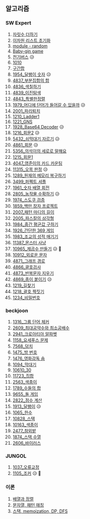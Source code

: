 ## 알고리즘 



### SW Expert

1. [자릿수 더하기](https://github.com/SJ12896/TIL/blob/master/algorithm/swexpert/1.md)
2. [이차원 리스트 초기화](https://github.com/SJ12896/TIL/blob/master/algorithm/swexpert/2.md)
3. [module - random](https://github.com/SJ12896/TIL/blob/master/algorithm/swexpert/3.md)
4. [Baby-gin game](https://github.com/SJ12896/TIL/blob/master/algorithm/swexpert/Bayby-gin%20Game.md)
5. [전기버스](https://github.com/SJ12896/TIL/blob/master/algorithm/swexpert/%EC%A0%84%EA%B8%B0%EB%B2%84%EC%8A%A4.md) 😥
6. [1010](https://github.com/SJ12896/TIL/blob/master/algorithm/swexpert/1010.md)
7. [구간합](https://github.com/SJ12896/TIL/blob/master/algorithm/swexpert/4835.md)
8. [1954_달팽이 숫자](https://github.com/SJ12896/TIL/blob/master/algorithm/swexpert/1954.md) 😥
9. [4837_부분집합의 합](https://github.com/SJ12896/TIL/blob/master/algorithm/swexpert/4837.md)
10. [4836_색칠하기](https://github.com/SJ12896/TIL/blob/master/algorithm/swexpert/4836.md)
11. [4839_이진탐색](https://github.com/SJ12896/TIL/blob/master/algorithm/swexpert/4839.md)
12. [4843_특별한정렬](https://github.com/SJ12896/TIL/blob/master/algorithm/swexpert/4843.md)
13. [1979_어디에 단어가 들어갈 수 있을까](https://github.com/SJ12896/TIL/blob/master/algorithm/swexpert/1979.md) 😥
14. [2001_파리퇴치](https://github.com/SJ12896/TIL/blob/master/algorithm/swexpert/2001.md)
15. [1210_Ladder1](https://github.com/SJ12896/TIL/blob/master/algorithm/swexpert/1210.md)
16. [1221_GNS](https://github.com/SJ12896/TIL/blob/master/algorithm/swexpert/1221.md)
17. [1928_Base64 Decoder](https://github.com/SJ12896/TIL/blob/master/algorithm/swexpert/1928.md) 😥
18. [1216_회문2](https://github.com/SJ12896/TIL/blob/master/algorithm/swexpert/1216.md) 😥
19. [5432_쇠막대기 자르기](https://github.com/SJ12896/TIL/blob/master/algorithm/swexpert/5432.md) 😥
20. [4861_회문](https://github.com/SJ12896/TIL/blob/master/algorithm/swexpert/4861.md) 😥
21. [5356_의석이의 세로로 말해요](https://github.com/SJ12896/TIL/blob/master/algorithm/swexpert/5356.md) 
22. [1215_회문1](https://github.com/SJ12896/TIL/blob/master/algorithm/swexpert/1215.md) 
23. [4047_영준이의 카드 카운팅](https://github.com/SJ12896/TIL/blob/master/algorithm/swexpert/4047.md) 
24. [11315_오목 판정](https://github.com/SJ12896/TIL/blob/master/algorithm/swexpert/11315.md) 😥
25. [1289_원재의 메모리 복구하기](https://github.com/SJ12896/TIL/blob/master/algorithm/swexpert/1289.md)
26. [3499_퍼펙트 셔플](https://github.com/SJ12896/TIL/blob/master/algorithm/swexpert/1289.md)
27. [1961_숫자 배열 회전](https://github.com/SJ12896/TIL/blob/master/algorithm/swexpert/1289.md)
28. [2805_농작물 수확하기](https://github.com/SJ12896/TIL/blob/master/algorithm/swexpert/2805.md) 😥
29. [1974_스도쿠 검증](https://github.com/SJ12896/TIL/blob/master/algorithm/swexpert/1974.md)
30. [1859_백만 장자 프로젝트](https://github.com/SJ12896/TIL/blob/master/algorithm/swexpert/1859.md)
31. [2007_패턴 마디의 길이](https://github.com/SJ12896/TIL/blob/master/algorithm/swexpert/2007.md)
32. [2005_파스칼의 삼각형](https://github.com/SJ12896/TIL/blob/master/algorithm/swexpert/2005.md)
33. [1984_중간 평균값 구하기](https://github.com/SJ12896/TIL/blob/master/algorithm/swexpert/1984.md)
34. [1926_간단한 369 게임](https://github.com/SJ12896/TIL/blob/master/algorithm/swexpert/1926.md)
35. [1983_조교의 성적 매기기](https://github.com/SJ12896/TIL/blob/master/algorithm/swexpert/1983.md)
36. [11387_몬스터 사냥](https://github.com/SJ12896/TIL/blob/master/algorithm/swexpert/11387.md)
37. [10965_제곱수 만들기](https://github.com/SJ12896/TIL/blob/master/algorithm/swexpert/10965.md) 😥 🤮
38. [10912_외로운 문자](https://github.com/SJ12896/TIL/blob/master/algorithm/swexpert/10912.md)
39. [4871_그래프 경로](https://github.com/SJ12896/TIL/blob/master/algorithm/swexpert/4871.md)
40. [4866_괄호검사](https://github.com/SJ12896/TIL/blob/master/algorithm/swexpert/4866.md)
41. [4873_반복문자 지우기](https://github.com/SJ12896/TIL/blob/master/algorithm/swexpert/4873.md)
42. [4869_종이 붙이기](https://github.com/SJ12896/TIL/blob/master/algorithm/swexpert/4869.md) 😥
43. [1219_길찾기](https://github.com/SJ12896/TIL/blob/master/algorithm/swexpert/1219.md)
44. [1218_괄호 짝짓기](https://github.com/SJ12896/TIL/blob/master/algorithm/swexpert/1218.md)
45. [1234_비밀번호](https://github.com/SJ12896/TIL/blob/master/algorithm/swexpert/1234.md)








### beckjoon
1. [1316_그룹 단어 체커](https://github.com/SJ12896/TIL/blob/master/algorithm/beckjoon/1316.md)
2. [2609_최대공약수와 최소공배수](https://github.com/SJ12896/TIL/blob/master/algorithm/beckjoon/2609.md)
3. [2941_크로아티아 알파벳](https://github.com/SJ12896/TIL/blob/master/algorithm/beckjoon/2941.md)
4. [1158_요세푸스 문제](https://github.com/SJ12896/TIL/blob/master/algorithm/beckjoon/1158.md)
5. [7568_덩치](https://github.com/SJ12896/TIL/blob/master/algorithm/beckjoon/7568.md)
6. [1475_방 번호](https://github.com/SJ12896/TIL/blob/master/algorithm/beckjoon/1475.md)
7. [1476_영화감독 숌](https://github.com/SJ12896/TIL/blob/master/algorithm/beckjoon/1476.md)
8. [1094_막대기](https://github.com/SJ12896/TIL/blob/master/algorithm/beckjoon/1094.md)
9. [10610_30](https://github.com/SJ12896/TIL/blob/master/algorithm/beckjoon/10610.md)
10. [11723_집합](https://github.com/SJ12896/TIL/blob/master/algorithm/beckjoon/11723.md)
11. [2563_색종이](https://github.com/SJ12896/TIL/blob/master/algorithm/beckjoon/2563.md)
12. [1789_수들의 합](https://github.com/SJ12896/TIL/blob/master/algorithm/beckjoon/1789.md)
13. [9655_돌 게임](https://github.com/SJ12896/TIL/blob/master/algorithm/beckjoon/9655.md)
14. [2822_점수 계산](https://github.com/SJ12896/TIL/blob/master/algorithm/beckjoon/2822.md)
15. [1913_달팽이](https://github.com/SJ12896/TIL/blob/master/algorithm/beckjoon/1913.md) 😥
16. [1065_한수](https://github.com/SJ12896/TIL/blob/master/algorithm/beckjoon/1065.md) 
17. [10828_스택](https://github.com/SJ12896/TIL/blob/master/algorithm/beckjoon/10828.md) 
18. [10163_색종이](https://github.com/SJ12896/TIL/blob/master/algorithm/beckjoon/10163.md) 
19. [2477_참외밭](https://github.com/SJ12896/TIL/blob/master/algorithm/beckjoon/2477.md) 
20. [1874_스택 수열](https://github.com/SJ12896/TIL/blob/master/algorithm/beckjoon/1874.md) 
21. [2606_바이러스](https://github.com/SJ12896/TIL/blob/master/algorithm/beckjoon/2606.md) 



### JUNGOL

1. [1037_오류교정](https://github.com/SJ12896/TIL/blob/master/algorithm/jungol/1037.md) 
2. [1105_조커](https://github.com/SJ12896/TIL/blob/master/algorithm/jungol/1205.md)  😥 🤮





### 이론

1. [배열과 정렬](https://github.com/SJ12896/TIL/blob/master/algorithm/0208.md)
2. [문자열, 패턴 매칭](https://github.com/SJ12896/TIL/blob/master/algorithm/0217.md)
3. [스택, memoization, DP, DFS](https://github.com/SJ12896/TIL/blob/master/algorithm/0222.md)